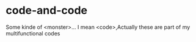 # code-and-code
Some kinde of &lt;monster>... I mean &lt;code>,Actually these are part of my multifunctional codes 
